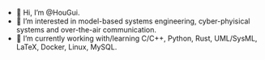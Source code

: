 - 👋 Hi, I’m @HouGui.
- 👀 I’m interested in model-based systems engineering, cyber-phyisical systems and over-the-air communication.
- 🌱 I’m currently working with/learning C/C++, Python, Rust, UML/SysML, LaTeX, Docker, Linux, MySQL.

<!---
HouGui/HouGui is a ✨ special ✨ repository because its `README.md` (this file) appears on your GitHub profile.
You can click the Preview link to take a look at your changes.
--->
